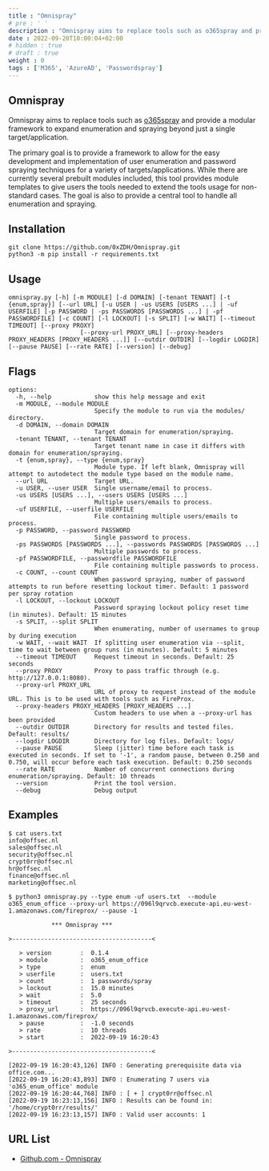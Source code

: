 ```yaml
---
title : "Omnispray"
# pre : ' '
description : "Omnispray aims to replace tools such as o365spray and provide a modular framework to expand enumeration and spraying beyond just a single target/application."
date : 2022-09-20T10:00:04+02:00
# hidden : true
# draft : true
weight : 0
tags : ['M365', 'AzureAD', 'Passwordspray']
---
```


## Omnispray

Omnispray aims to replace tools such as [o365spray](https://github.com/0xZDH/o365spray) and provide a modular framework to expand enumeration and spraying beyond just a single target/application.

The primary goal is to provide a framework to allow for the easy development and implementation of user enumeration and password spraying techniques for a variety of targets/applications. While there are currently several prebuilt modules included, this tool provides module templates to give users the tools needed to extend the tools usage for non-standard cases. The goal is also to provide a central tool to handle all enumeration and spraying.

## Installation

```plain
git clone https://github.com/0xZDH/Omnispray.git
python3 -m pip install -r requirements.txt
```

## Usage

```plain
omnispray.py [-h] [-m MODULE] [-d DOMAIN] [-tenant TENANT] [-t {enum,spray}] [--url URL] [-u USER | -us USERS [USERS ...] | -uf USERFILE] [-p PASSWORD | -ps PASSWORDS [PASSWORDS ...] | -pf PASSWORDFILE] [-c COUNT] [-l LOCKOUT] [-s SPLIT] [-w WAIT] [--timeout TIMEOUT] [--proxy PROXY]
                    [--proxy-url PROXY_URL] [--proxy-headers PROXY_HEADERS [PROXY_HEADERS ...]] [--outdir OUTDIR] [--logdir LOGDIR] [--pause PAUSE] [--rate RATE] [--version] [--debug]
```

## Flags

```plain
options:
  -h, --help            show this help message and exit
  -m MODULE, --module MODULE
                        Specify the module to run via the modules/ directory.
  -d DOMAIN, --domain DOMAIN
                        Target domain for enumeration/spraying.
  -tenant TENANT, --tenant TENANT
                        Target tenant name in case it differs with domain for enumeration/spraying.
  -t {enum,spray}, --type {enum,spray}
                        Module type. If left blank, Omnispray will attempt to autodetect the module type based on the module name.
  --url URL             Target URL.
  -u USER, --user USER  Single username/email to process.
  -us USERS [USERS ...], --users USERS [USERS ...]
                        Multiple users/emails to process.
  -uf USERFILE, --userfile USERFILE
                        File containing multiple users/emails to process.
  -p PASSWORD, --password PASSWORD
                        Single password to process.
  -ps PASSWORDS [PASSWORDS ...], --passwords PASSWORDS [PASSWORDS ...]
                        Multiple passwords to process.
  -pf PASSWORDFILE, --passwordfile PASSWORDFILE
                        File containing multiple passwords to process.
  -c COUNT, --count COUNT
                        When password spraying, number of password attempts to run before resetting lockout timer. Default: 1 password per spray rotation
  -l LOCKOUT, --lockout LOCKOUT
                        Password spraying lockout policy reset time (in minutes). Default: 15 minutes
  -s SPLIT, --split SPLIT
                        When enumerating, number of usernames to group by during execution
  -w WAIT, --wait WAIT  If splitting user enumeration via --split, time to wait between group runs (in minutes). Default: 5 minutes
  --timeout TIMEOUT     Request timeout in seconds. Default: 25 seconds
  --proxy PROXY         Proxy to pass traffic through (e.g. http://127.0.0.1:8080).
  --proxy-url PROXY_URL
                        URL of proxy to request instead of the module URL. This is to be used with tools such as FireProx.
  --proxy-headers PROXY_HEADERS [PROXY_HEADERS ...]
                        Custom headers to use when a --proxy-url has been provided
  --outdir OUTDIR       Directory for results and tested files. Default: results/
  --logdir LOGDIR       Directory for log files. Default: logs/
  --pause PAUSE         Sleep (jitter) time before each task is executed in seconds. If set to '-1', a random pause, between 0.250 and 0.750, will occur before each task execution. Default: 0.250 seconds
  --rate RATE           Number of concurrent connections during enumeration/spraying. Default: 10 threads
  --version             Print the tool version.
  --debug               Debug output
```

## Examples

```plain
$ cat users.txt
info@offsec.nl
sales@offsec.nl
security@offsec.nl
crypt0rr@offsec.nl
hr@offsec.nl
finance@offsec.nl
marketing@offsec.nl
```

```plain
$ python3 omnispray.py --type enum -uf users.txt  --module o365_enum_office --proxy-url https://096l9qrvcb.execute-api.eu-west-1.amazonaws.com/fireprox/ --pause -1

            *** Omnispray ***            

>---------------------------------------<

   > version        :  0.1.4
   > module         :  o365_enum_office
   > type           :  enum
   > userfile       :  users.txt
   > count          :  1 passwords/spray
   > lockout        :  15.0 minutes
   > wait           :  5.0
   > timeout        :  25 seconds
   > proxy_url      :  https://096l9qrvcb.execute-api.eu-west-1.amazonaws.com/fireprox/
   > pause          :  -1.0 seconds
   > rate           :  10 threads
   > start          :  2022-09-19 16:20:43

>---------------------------------------<

[2022-09-19 16:20:43,126] INFO : Generating prerequisite data via office.com...
[2022-09-19 16:20:43,893] INFO : Enumerating 7 users via 'o365_enum_office' module
[2022-09-19 16:20:44,768] INFO : [ + ] crypt0rr@offsec.nl
[2022-09-19 16:23:13,156] INFO : Results can be found in: '/home/crypt0rr/results/'
[2022-09-19 16:23:13,157] INFO : Valid user accounts: 1
```

## URL List

- [Github.com - Omnispray](https://github.com/0xZDH/Omnispray)
